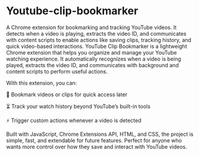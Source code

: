 # Youtube-clip-bookmarker
A Chrome extension for bookmarking and tracking YouTube videos. It detects when a video is playing, extracts the video ID, and communicates with content scripts to enable actions like saving clips, tracking history, and quick video-based interactions.
YouTube Clip Bookmarker is a lightweight Chrome extension that helps you organize and manage your YouTube watching experience. It automatically recognizes when a video is being played, extracts the video ID, and communicates with background and content scripts to perform useful actions.

With this extension, you can:

📑 Bookmark videos or clips for quick access later

⏳ Track your watch history beyond YouTube’s built-in tools

⚡ Trigger custom actions whenever a video is detected

Built with JavaScript, Chrome Extensions API, HTML, and CSS, the project is simple, fast, and extendable for future features. Perfect for anyone who wants more control over how they save and interact with YouTube videos.

